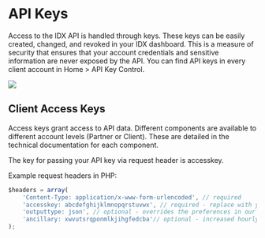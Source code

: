 # API Keys

Access to the IDX API is handled through keys.
These keys can be easily created, changed, and revoked in your IDX dashboard.
This is a measure of security that ensures that your account credentials and sensitive information are never exposed by the API.
You can find API keys in every client account in Home > API Key Control.

![](kb_APIkey02.png)

## Client Access Keys

Access keys grant access to API data. Different components are available to different account levels (Partner or Client). These are detailed in the technical documentation for each component.

The key for passing your API key via request header is accesskey.

Example request headers in PHP:
```javascript
$headers = array(
    'Content-Type: application/x-www-form-urlencoded', // required
    'accesskey: abcdefghijklmnopqrstuvwx', // required - replace with your own
    'outputtype: json', // optional - overrides the preferences in our API control page
    'ancillary: xwvutsrqponmlkjihgfedcba'// optional - increased hourly access limits to three times the normal limit
);
````
